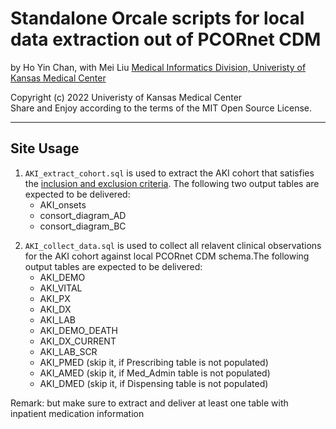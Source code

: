 Standalone Orcale scripts for local data extraction out of PCORnet CDM
====================================================================

by Ho Yin Chan, with Mei Liu
[Medical Informatics Division, Univeristy of Kansas Medical Center][MI]

[MI]: http://informatics.kumc.edu/

Copyright (c) 2022 Univeristy of Kansas Medical Center  
Share and Enjoy according to the terms of the MIT Open Source License.

***

## Site Usage 

1. `AKI_extract_cohort.sql` is used to extract the AKI cohort that satisfies the [inclusion and exclusion criteria]. The following two output tables are expected to be delivered:      
      * AKI_onsets
      * consort_diagram_AD
      * consort_diagram_BC

[inclusion and exclusion criteria]: https://github.com/kumc-bmi/AKI_CDM/blob/master/report/AKI_CDM_EXT_VALID_p1_QA.Rmd


2. `AKI_collect_data.sql` is used to collect all relavent clinical observations for the AKI cohort against local PCORnet CDM schema.The following output tables are expected to be delivered:       
      * AKI_DEMO
      * AKI_VITAL
      * AKI_PX
      * AKI_DX
      * AKI_LAB
      * AKI_DEMO_DEATH
      * AKI_DX_CURRENT
      * AKI_LAB_SCR 	  
      * AKI_PMED (skip it, if Prescribing table is not populated)
      * AKI_AMED (skip it, if Med_Admin table is not populated)
      * AKI_DMED (skip it, if Dispensing table is not populated)

Remark: but make sure to extract and deliver at least one table with inpatient medication information